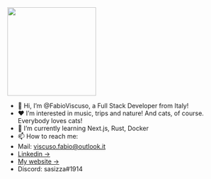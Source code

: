 <img src="https://c.tenor.com/-buzIaq-QeoAAAAC/code-coding.gif" width="200" height="200">

- 👋 Hi, I’m @FabioViscuso, a Full Stack Developer from Italy!
- ❤️ I’m interested in music, trips and nature! And cats, of course. Everybody loves cats!
- 🌱 I’m currently learning Next.js, Rust, Docker
- 📫 How to reach me: 
- Mail: viscuso.fabio@outlook.it 
- [Linkedin ->](https://www.linkedin.com/in/fabiocarmelomariaviscuso/) 
- [My website ->](https://fabioviscuso.it)
- Discord: sasizza#1914
